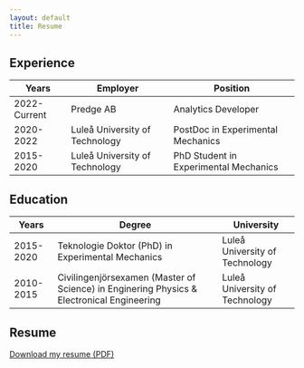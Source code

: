 ```yaml
---
layout: default
title: Resume
---
```

## Experience

|Years|Employer|Position|
|---|---|---|
|2022-Current|Predge AB|Analytics Developer|
|2020-2022|Luleå University of Technology| PostDoc in Experimental Mechanics|
|2015-2020|Luleå University of Technology| PhD Student in Experimental Mechanics |



## Education

|Years|Degree|University|
|---|---|---|
|2015-2020|Teknologie Doktor (PhD) in Experimental Mechanics|Luleå University of Technology|
|2010-2015|Civilingenjörsexamen (Master of Science) in Enginering Physics & Electronical Engineering|Luleå University of Technology|


<h2>Resume</h2>
<p><a href="/Johan_Ohman_CV.pdf" target="_blank">Download my resume (PDF)</a></p>
